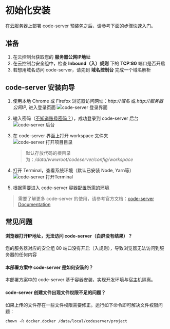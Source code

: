 # 初始化安装

在云服务器上部署 code-server 预装包之后，请参考下面的步骤快速入门。

## 准备

1. 在云控制台获取您的 **服务器公网IP地址** 
2. 在云控制台安全组中，检查 **Inbound（入）规则** 下的 **TCP:80** 端口是否开启
3. 若想用域名访问 code-server，请先到 **域名控制台** 完成一个域名解析

## code-server 安装向导

1. 使用本地 Chrome 或 Firefox 浏览器访问网址：*http://域名* 或 *http://服务器公网IP*, 进入登录页面
   ![code-server 登录界面](https://libs.websoft9.com/Websoft9/DocsPicture/zh/codeserver/codeserver-login-websoft9.png)

2. 输入密码（[不知道账号密码？](/zh/stack-accounts.md#codeserver)），成功登录到 code-server 后台  
   ![code-server 后台](https://libs.websoft9.com/Websoft9/DocsPicture/zh/codeserver/codeserver-consolegui-websoft9.png)

3. 在 code-server 界面上打开 workspace 文件夹  
   ![code-server 打开项目目录](https://libs.websoft9.com/Websoft9/DocsPicture/zh/codeserver/codeserver-openfolder-websoft9.png)
   > 默认存放代码的根目录为：*/data/wwwroot/codeserver/config/workspace*  

4. 打开 Terminal，查看系统环境（默认已安装 Node, Yarn等）
   ![code-server 打开Terminal](https://libs.websoft9.com/Websoft9/DocsPicture/zh/codeserver/codeserver-terminal-websoft9.png)

5. 根据需要进入 code-server 容器[配置所需的环境](/zh/solution-runtime.md)

> 需要了解更多 code-server 的使用，请参考官方文档：[code-server Documentation](https://www.codeserver.com/documentation.html)

## 常见问题

#### 浏览器打开IP地址，无法访问 code-server（白屏没有结果）？

您的服务器对应的安全组 80 端口没有开启（入规则），导致浏览器无法访问到服务器的任何内容

#### 本部署方案中 code-server 是如何安装的？

本部署方案中的 code-server 基于容器安装，实现开发环境与宿主机隔离。

#### code-server 创建文件出现文件权限不足的问题？

如果上传的文件存在一些文件权限需要修正。运行如下命令即可解决文件权限问题：

```
chown -R docker.docker /data/local/codeserver/project
```